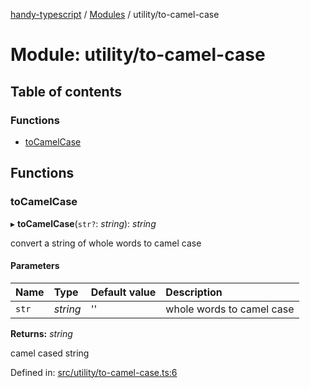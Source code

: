 [handy-typescript](../README.md) / [Modules](../modules.md) / utility/to-camel-case

# Module: utility/to-camel-case

## Table of contents

### Functions

- [toCamelCase](utility_to_camel_case.md#tocamelcase)

## Functions

### toCamelCase

▸ **toCamelCase**(`str?`: *string*): *string*

convert a string of whole words to camel case

#### Parameters

| Name | Type | Default value | Description |
| :------ | :------ | :------ | :------ |
| `str` | *string* | '' | whole words to camel case |

**Returns:** *string*

camel cased string

Defined in: [src/utility/to-camel-case.ts:6](https://github.com/robbiemu/handy-typescript/blob/936fff6/src/utility/to-camel-case.ts#L6)
